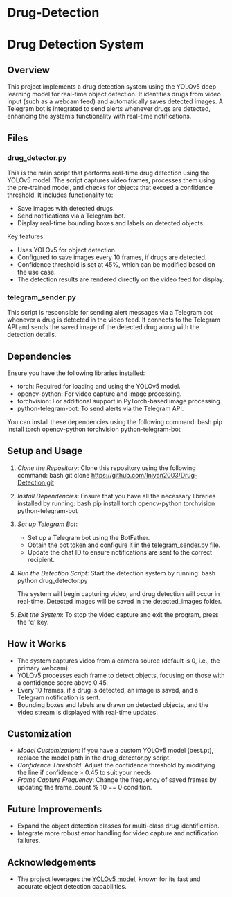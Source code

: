 # Drug-Detection

# Drug Detection System

## Overview

This project implements a drug detection system using the YOLOv5 deep learning model for real-time object detection. It identifies drugs from video input (such as a webcam feed) and automatically saves detected images. A Telegram bot is integrated to send alerts whenever drugs are detected, enhancing the system’s functionality with real-time notifications.

## Files

### drug_detector.py
This is the main script that performs real-time drug detection using the YOLOv5 model. The script captures video frames, processes them using the pre-trained model, and checks for objects that exceed a confidence threshold. It includes functionality to:
- Save images with detected drugs.
- Send notifications via a Telegram bot.
- Display real-time bounding boxes and labels on detected objects.

Key features:
- Uses YOLOv5 for object detection.
- Configured to save images every 10 frames, if drugs are detected.
- Confidence threshold is set at 45%, which can be modified based on the use case.
- The detection results are rendered directly on the video feed for display.

### telegram_sender.py
This script is responsible for sending alert messages via a Telegram bot whenever a drug is detected in the video feed. It connects to the Telegram API and sends the saved image of the detected drug along with the detection details.

## Dependencies

Ensure you have the following libraries installed:

- torch: Required for loading and using the YOLOv5 model.
- opencv-python: For video capture and image processing.
- torchvision: For additional support in PyTorch-based image processing.
- python-telegram-bot: To send alerts via the Telegram API.
  
You can install these dependencies using the following command:
bash
pip install torch opencv-python torchvision python-telegram-bot


## Setup and Usage

1. *Clone the Repository*:
   Clone this repository using the following command:
   bash
   git clone https://github.com/Iniyan2003/Drug-Detection.git
   

2. *Install Dependencies*:
   Ensure that you have all the necessary libraries installed by running:
   bash
   pip install torch opencv-python torchvision python-telegram-bot
   

3. *Set up Telegram Bot*:
   - Set up a Telegram bot using the BotFather.
   - Obtain the bot token and configure it in the telegram_sender.py file.
   - Update the chat ID to ensure notifications are sent to the correct recipient.

4. *Run the Detection Script*:
   Start the detection system by running:
   bash
   python drug_detector.py
   
   The system will begin capturing video, and drug detection will occur in real-time. Detected images will be saved in the detected_images folder.

5. *Exit the System*:
   To stop the video capture and exit the program, press the 'q' key.

## How it Works

- The system captures video from a camera source (default is 0, i.e., the primary webcam).
- YOLOv5 processes each frame to detect objects, focusing on those with a confidence score above 0.45.
- Every 10 frames, if a drug is detected, an image is saved, and a Telegram notification is sent.
- Bounding boxes and labels are drawn on detected objects, and the video stream is displayed with real-time updates.

## Customization

- *Model Customization*: If you have a custom YOLOv5 model (best.pt), replace the model path in the drug_detector.py script.
- *Confidence Threshold*: Adjust the confidence threshold by modifying the line if confidence > 0.45 to suit your needs.
- *Frame Capture Frequency*: Change the frequency of saved frames by updating the frame_count % 10 == 0 condition.

## Future Improvements

- Expand the object detection classes for multi-class drug identification.
- Integrate more robust error handling for video capture and notification failures.

## Acknowledgements

- The project leverages the [YOLOv5 model](https://github.com/ultralytics/yolov5), known for its fast and accurate object detection capabilities.
